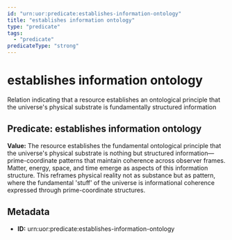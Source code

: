 ```yaml
---
id: "urn:uor:predicate:establishes-information-ontology"
title: "establishes information ontology"
type: "predicate"
tags:
  - "predicate"
predicateType: "strong"
---
```


# establishes information ontology

Relation indicating that a resource establishes an ontological principle that the universe's physical substrate is fundamentally structured information

## Predicate: establishes information ontology

**Value:** The resource establishes the fundamental ontological principle that the universe's physical substrate is nothing but structured information—prime-coordinate patterns that maintain coherence across observer frames. Matter, energy, space, and time emerge as aspects of this information structure. This reframes physical reality not as substance but as pattern, where the fundamental 'stuff' of the universe is informational coherence expressed through prime-coordinate structures.

## Metadata

- **ID:** urn:uor:predicate:establishes-information-ontology
